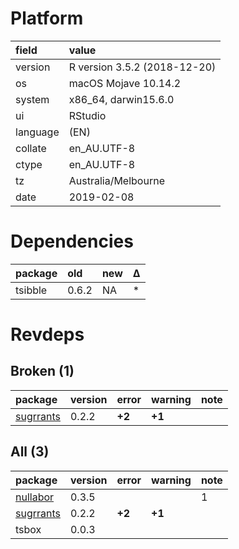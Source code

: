 # Platform

|field    |value                        |
|:--------|:----------------------------|
|version  |R version 3.5.2 (2018-12-20) |
|os       |macOS Mojave 10.14.2         |
|system   |x86_64, darwin15.6.0         |
|ui       |RStudio                      |
|language |(EN)                         |
|collate  |en_AU.UTF-8                  |
|ctype    |en_AU.UTF-8                  |
|tz       |Australia/Melbourne          |
|date     |2019-02-08                   |

# Dependencies

|package |old   |new |Δ  |
|:-------|:-----|:---|:--|
|tsibble |0.6.2 |NA  |*  |

# Revdeps

## Broken (1)

|package                            |version |error  |warning |note |
|:----------------------------------|:-------|:------|:-------|:----|
|[sugrrants](problems.md#sugrrants) |0.2.2   |__+2__ |__+1__  |     |

## All (3)

|package                            |version |error  |warning |note |
|:----------------------------------|:-------|:------|:-------|:----|
|[nullabor](problems.md#nullabor)   |0.3.5   |       |        |1    |
|[sugrrants](problems.md#sugrrants) |0.2.2   |__+2__ |__+1__  |     |
|tsbox                              |0.0.3   |       |        |     |

